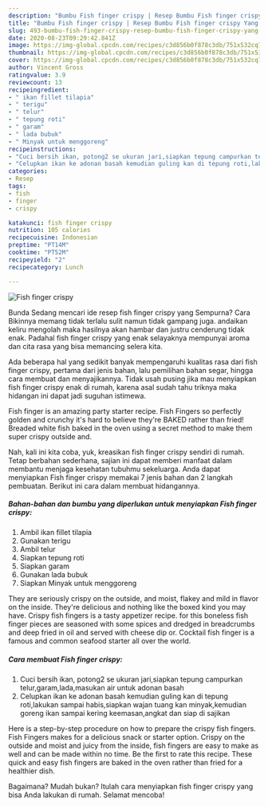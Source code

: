```yaml
---
description: "Bumbu Fish finger crispy | Resep Bumbu Fish finger crispy Yang Sedap"
title: "Bumbu Fish finger crispy | Resep Bumbu Fish finger crispy Yang Sedap"
slug: 493-bumbu-fish-finger-crispy-resep-bumbu-fish-finger-crispy-yang-sedap
date: 2020-08-23T09:29:42.841Z
image: https://img-global.cpcdn.com/recipes/c3d856b0f878c3db/751x532cq70/fish-finger-crispy-foto-resep-utama.jpg
thumbnail: https://img-global.cpcdn.com/recipes/c3d856b0f878c3db/751x532cq70/fish-finger-crispy-foto-resep-utama.jpg
cover: https://img-global.cpcdn.com/recipes/c3d856b0f878c3db/751x532cq70/fish-finger-crispy-foto-resep-utama.jpg
author: Vincent Gross
ratingvalue: 3.9
reviewcount: 13
recipeingredient:
- " ikan fillet tilapia"
- " terigu"
- " telur"
- " tepung roti"
- " garam"
- " lada bubuk"
- " Minyak untuk menggoreng"
recipeinstructions:
- "Cuci bersih ikan, potong2 se ukuran jari,siapkan tepung campurkan telur,garam,lada,masukan air untuk adonan basah"
- "Celupkan ikan ke adonan basah kemudian guling kan di tepung roti,lakukan sampai habis,siapkan wajan tuang kan minyak,kemudian goreng ikan sampai kering keemasan,angkat dan siap di sajikan"
categories:
- Resep
tags:
- fish
- finger
- crispy

katakunci: fish finger crispy 
nutrition: 105 calories
recipecuisine: Indonesian
preptime: "PT14M"
cooktime: "PT52M"
recipeyield: "2"
recipecategory: Lunch

---
```



![Fish finger crispy](https://img-global.cpcdn.com/recipes/c3d856b0f878c3db/751x532cq70/fish-finger-crispy-foto-resep-utama.jpg)

Bunda Sedang mencari ide resep fish finger crispy yang Sempurna? Cara Bikinnya memang tidak terlalu sulit namun tidak gampang juga. andaikan keliru mengolah maka hasilnya akan hambar dan justru cenderung tidak enak. Padahal fish finger crispy yang enak selayaknya mempunyai aroma dan cita rasa yang bisa memancing selera kita.

Ada beberapa hal yang sedikit banyak mempengaruhi kualitas rasa dari fish finger crispy, pertama dari jenis bahan, lalu pemilihan bahan segar, hingga cara membuat dan menyajikannya. Tidak usah pusing jika mau menyiapkan fish finger crispy enak di rumah, karena asal sudah tahu triknya maka hidangan ini dapat jadi suguhan istimewa.

Fish finger is an amazing party starter recipe. Fish Fingers so perfectly golden and crunchy it&#39;s hard to believe they&#39;re BAKED rather than fried! Breaded white fish baked in the oven using a secret method to make them super crispy outside and.


Nah, kali ini kita coba, yuk, kreasikan fish finger crispy sendiri di rumah. Tetap berbahan sederhana, sajian ini dapat memberi manfaat dalam membantu menjaga kesehatan tubuhmu sekeluarga. Anda dapat menyiapkan Fish finger crispy memakai 7 jenis bahan dan 2 langkah pembuatan. Berikut ini cara dalam membuat hidangannya.

<!--inarticleads1-->

##### Bahan-bahan dan bumbu yang diperlukan untuk menyiapkan Fish finger crispy:

1. Ambil  ikan fillet tilapia
1. Gunakan  terigu
1. Ambil  telur
1. Siapkan  tepung roti
1. Siapkan  garam
1. Gunakan  lada bubuk
1. Siapkan  Minyak untuk menggoreng


They are seriously crispy on the outside, and moist, flakey and mild in flavor on the inside. They&#39;re delicious and nothing like the boxed kind you may have. Crispy fish fingers is a tasty appetizer recipe. for this boneless fish finger pieces are seasoned with some spices and dredged in breadcrumbs and deep fried in oil and served with cheese dip or. Cocktail fish finger is a famous and common seafood starter all over the world. 

<!--inarticleads2-->

##### Cara membuat Fish finger crispy:

1. Cuci bersih ikan, potong2 se ukuran jari,siapkan tepung campurkan telur,garam,lada,masukan air untuk adonan basah
1. Celupkan ikan ke adonan basah kemudian guling kan di tepung roti,lakukan sampai habis,siapkan wajan tuang kan minyak,kemudian goreng ikan sampai kering keemasan,angkat dan siap di sajikan


Here is a step-by-step procedure on how to prepare the crispy fish fingers. Fish Fingers makes for a delicious snack or starter option. Crispy on the outside and moist and juicy from the inside, fish fingers are easy to make as well and can be made within no time. Be the first to rate this recipe. These quick and easy fish fingers are baked in the oven rather than fried for a healthier dish. 

Bagaimana? Mudah bukan? Itulah cara menyiapkan fish finger crispy yang bisa Anda lakukan di rumah. Selamat mencoba!
